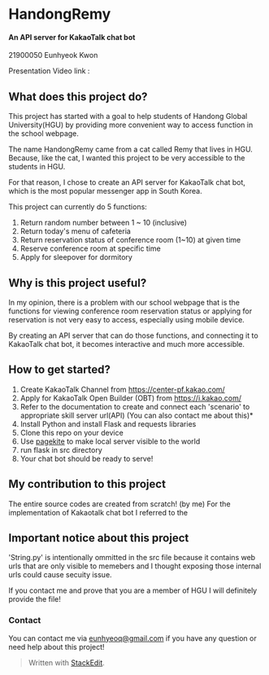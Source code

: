 
# HandongRemy
#### An API server for KakaoTalk chat bot

21900050 Eunhyeok Kwon

Presentation Video link : 

## What does this project do?
This project has started with a goal to help students of Handong Global University(HGU) by providing more convenient way to access function in the school webpage. 

The name HandongRemy came from a cat called Remy that lives in HGU. Because, like the cat, I wanted this project to be very accessible to the students in HGU.

For that reason, I chose to create an API server for KakaoTalk chat bot, which is the most popular messenger app in South Korea.

This project can currently do 5 functions:
1. Return random number between 1 ~ 10 (inclusive)
2. Return today's menu of cafeteria
3. Return reservation status of conference room (1~10) at given time
4. Reserve conference room at specific time
5. Apply for sleepover for dormitory

## Why is this project useful?
In my opinion, there is a problem with our school webpage that is the functions for viewing conference room reservation status or applying for reservation is not very easy to access, especially using mobile device. 

By creating an API server that can do those functions, and connecting it to KakaoTalk chat bot, it becomes interactive and much more accessible.

## How to get started?
1. Create KakaoTalk Channel from https://center-pf.kakao.com/
2. Apply for KakaoTalk Open Builder (OBT) from https://i.kakao.com/
3. Refer to the documentation to create and connect each 'scenario' to appropriate skill server url(API) (You can also contact me about this)*
4. Install Python and install Flask and requests libraries
5. Clone this repo on your device
6. Use [pagekite](https://pagekite.net/downloads) to make local server visible to the world
7. run flask in src directory
8. Your chat bot should be ready to serve!

## My contribution to this project
The entire source codes are created from scratch! (by me)
For the implementation of Kakaotalk chat bot I referred to the 

## Important notice about this project
'String.py' is intentionally ommitted in the src file because it contains web urls that are only visible to memebers and I thought exposing those internal urls could cause secuity issue.

If you contact me and prove that you are a member of HGU I will definitely provide the file!

### Contact
You can contact me via eunhyeoq@gmail.com if you have any question or need help about this project!

> Written with [StackEdit](https://stackedit.io/).
